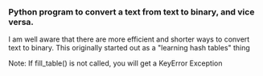 <h3>Python program to convert a text from text to binary, and vice versa.</h3>
<p>
I am well aware that there are more efficient and shorter ways to convert text to binary. 
This originally started out as a "learning hash tables" thing
</p>

Note: If fill_table() is not called, you will get a KeyError Exception